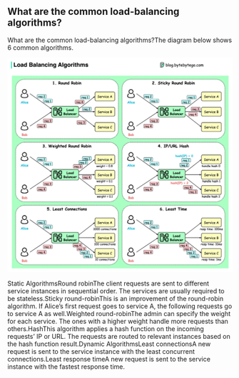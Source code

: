 ## What are the common load-balancing algorithms?
What are the common load-balancing algorithms?The diagram below shows 6 common algorithms.<p>
  <img src="../images/lb-algorithms.jpg" />
</p>
Static AlgorithmsRound robinThe client requests are sent to different service instances in sequential order. The services are usually required to be stateless.Sticky round-robinThis is an improvement of the round-robin algorithm. If Alice’s first request goes to service A, the following requests go to service A as well.Weighted round-robinThe admin can specify the weight for each service. The ones with a higher weight handle more requests than others.HashThis algorithm applies a hash function on the incoming requests’ IP or URL. The requests are routed to relevant instances based on the hash function result.Dynamic AlgorithmsLeast connectionsA new request is sent to the service instance with the least concurrent connections.Least response timeA new request is sent to the service instance with the fastest response time.